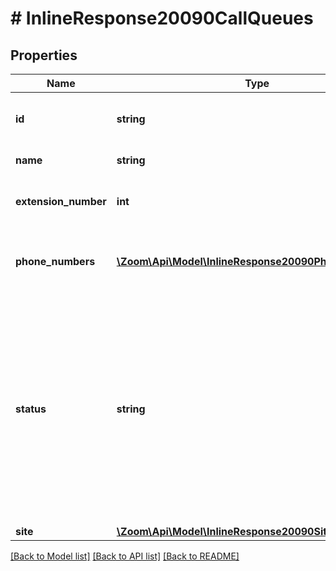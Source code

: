# # InlineResponse20090CallQueues

## Properties

Name | Type | Description | Notes
------------ | ------------- | ------------- | -------------
**id** | **string** | Unique Identifier of the Call Queue. | [optional] 
**name** | **string** | Name of the Call Queue. | [optional] 
**extension_number** | **int** | Extension number assigned to the queue. | [optional] 
**phone_numbers** | [**\Zoom\Api\Model\InlineResponse20090PhoneNumbers[]**](InlineResponse20090PhoneNumbers.md) | Phone number(s) assigned to the call queue. | [optional] 
**status** | **string** | Status of the Call Queue.&lt;br&gt;&#x60;active&#x60;: Call queue is enabled and active.&lt;br&gt;&#x60;inactive&#x60;: Call queue is inactive. Inactive call queues cannot be called but will retain its settings and appear in the [Call Queues](https://zoom.us/pbx/page/telephone/groups#/groups) page. | [optional] 
**site** | [**\Zoom\Api\Model\InlineResponse20090Site**](InlineResponse20090Site.md) |  | [optional] 

[[Back to Model list]](../../README.md#documentation-for-models) [[Back to API list]](../../README.md#documentation-for-api-endpoints) [[Back to README]](../../README.md)


